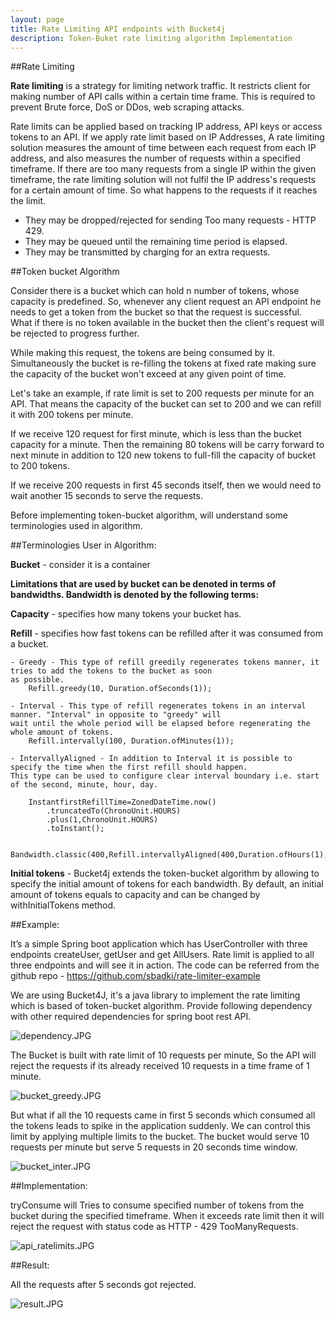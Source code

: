 ```yaml
---
layout: page
title: Rate Limiting API endpoints with Bucket4j
description: Token-Buket rate limiting algorithm Implementation
---
```


##Rate Limiting 

**Rate limiting** is a strategy for limiting network traffic. It restricts client for making number of API calls within 
a certain time frame. This is required to prevent Brute force, DoS or DDos, web scraping attacks.

Rate limits can be applied based on tracking IP address, API keys or access tokens to an API. If we apply rate limit based 
on IP Addresses, A rate limiting solution measures the amount of time between each request from each IP address, and also 
measures the number of requests within a specified timeframe. If there are too many requests from a single IP within the 
given timeframe, the rate limiting solution will not fulfil the IP address's requests for a certain amount of time. 
So what happens to the requests if it reaches the limit.

- They may be dropped/rejected for sending Too many requests - HTTP 429.
- They may be queued until the remaining time period is elapsed.
- They may be transmitted by charging for an extra requests. 

##Token bucket Algorithm

Consider there is a bucket which can hold n number of tokens, whose capacity is predefined. So, whenever any client request 
an API endpoint he needs to get a token from the bucket so that the request is successful. What if there is no token 
available in the bucket then the client's request will be rejected to progress further.

While making this request, the tokens are being consumed by it. Simultaneously the bucket is re-filling the tokens at 
fixed rate making sure the capacity of the bucket won't exceed at any given point of time.

Let's take an example, if rate limit is set to 200 requests per minute for an API. That means the capacity of the bucket 
can set to 200 and we can refill it with 200 tokens per minute.

If we receive 120 request for first minute, which is less than the bucket capacity for a minute. Then the remaining 80 
tokens will be carry forward to next minute in addition to 120 new tokens to full-fill the capacity of bucket to 200 tokens.

If we receive 200 requests in first 45 seconds itself, then we would need to wait another 15 seconds to serve the requests.

Before implementing token-bucket algorithm, will understand some terminologies used in algorithm.

##Terminologies User in Algorithm: 

**Bucket** - consider it is a container

**Limitations that are used by bucket can be denoted in terms of bandwidths. Bandwidth is denoted by the following terms:**

**Capacity** - specifies how many tokens your bucket has.

**Refill** - specifies how fast tokens can be refilled after it was consumed from a bucket.

	- Greedy - This type of refill greedily regenerates tokens manner, it tries to add the tokens to the bucket as soon 
	as possible.
		Refill.greedy(10, Duration.ofSeconds(1));
	
	- Interval - This type of refill regenerates tokens in an interval manner. "Interval" in opposite to "greedy" will 
	wait until the whole period will be elapsed before regenerating the whole amount of tokens.
		Refill.intervally(100, Duration.ofMinutes(1));
	
	- IntervallyAligned - In addition to Interval it is possible to specify the time when the first refill should happen. 
	This type can be used to configure clear interval boundary i.e. start of the second, minute, hour, day. 
	
		InstantfirstRefillTime=ZonedDateTime.now()
			.truncatedTo(ChronoUnit.HOURS)
			.plus(1,ChronoUnit.HOURS)
			.toInstant();
		
		Bandwidth.classic(400,Refill.intervallyAligned(400,Duration.ofHours(1),firstRefillTime,true));
	
**Initial tokens** - Bucket4j extends the token-bucket algorithm by allowing to specify the initial amount of tokens for 
each bandwidth. By default, an initial amount of tokens equals to capacity and can be changed by withInitialTokens method. 

##Example:

It’s a simple Spring boot application which has UserController with three endpoints createUser, getUser and get AllUsers. 
Rate limit is applied to all three endpoints and will see it in action.  The code can be referred from the github repo -
https://github.com/sbadki/rate-limiter-example

We are using Bucket4J, it's a java library to implement the rate limiting which is based of token-bucket algorithm. Provide 
following dependency with other required dependencies for spring boot rest API.

![dependency.JPG](https://sbadki.github.io/applicationsecurity/images/ratelimit/dependency.JPG)


The Bucket is built with rate limit of 10 requests per minute, So the API will reject the requests if its already received 
10 requests in a time frame of 1 minute.

![bucket_greedy.JPG](https://sbadki.github.io/applicationsecurity/images/ratelimit/bucket_greedy.JPG)


But what if all the 10 requests came in first 5 seconds which consumed all the tokens leads to spike in the application suddenly. 
We can control this limit by applying multiple limits to the bucket. The bucket would serve 10 requests per minute but serve 
5 requests in 20 seconds time window.

![bucket_inter.JPG](https://sbadki.github.io/applicationsecurity/images/ratelimit/bucket_inter.JPG)


##Implementation:

tryConsume will Tries to consume specified number of tokens from the bucket during the specified timeframe. When it exceeds 
rate limit then it will reject 
the request with status code as HTTP - 429 TooManyRequests. 

![api_ratelimits.JPG](https://sbadki.github.io/applicationsecurity/images/ratelimit/api_ratelimits.JPG)


##Result:

All the requests after 5 seconds got rejected.


![result.JPG](https://sbadki.github.io/applicationsecurity/images/ratelimit/result.JPG)

